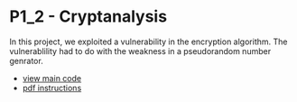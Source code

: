 # P1_2 - Cryptanalysis

In this project, we exploited a vulnerability in the encryption algorithm. The vulnerablility had to do with the weakness in a pseudorandom number genrator. 

* [view main code](./P1_2/Program.cs)
* [pdf instructions](../p1_instructions.pdf)


